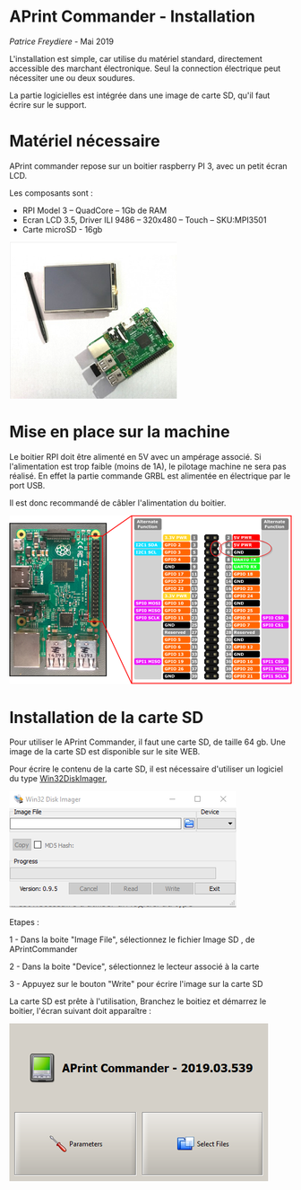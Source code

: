 # APrint Commander - Installation

*Patrice Freydiere* - Mai 2019

L'installation est simple, car utilise du matériel standard, directement accessible des marchant électronique. Seul la connection électrique peut nécessiter une ou deux soudures.

La partie logicielles est intégrée dans une image de carte SD, qu'il faut écrire sur le support.



# Matériel nécessaire

APrint commander repose sur un boitier raspberry PI 3, avec un petit écran LCD.

Les composants sont :

- RPI Model 3 – QuadCore – 1Gb 	de RAM
- Ecran LCD 3.5, Driver ILI 9486 – 	320x480 – Touch – SKU:MPI3501
- Carte microSD - 16gb

![](composants.png)



# Mise en place sur la machine

Le boitier RPI doit être alimenté en 5V avec un ampérage associé. Si l'alimentation est trop faible (moins de 1A), le pilotage machine ne sera pas réalisé. En effet la partie commande GRBL est alimentée en électrique par le port USB.

Il est donc recommandé de câbler l'alimentation du boitier.

![](rp2_pinout_power.png)



# Installation de la carte SD

Pour utiliser le APrint Commander, il faut une carte SD, de taille 64 gb. Une image de la carte SD est disponible sur le site WEB.

Pour écrire le contenu de la carte SD, il est nécessaire d'utiliser un logiciel du type [Win32DiskImager](Win32DiskImager-0.9.5-binary.zip), 

![](win32diskimager.png)

Etapes :

1 - Dans la boite "Image File", sélectionnez le fichier Image SD , de APrintCommander

2 - Dans la boite "Device", sélectionnez le lecteur associé à la carte

3 - Appuyez sur le bouton "Write" pour écrire l'image sur la carte SD



La carte SD est prête à l'utilisation, Branchez le boitiez et démarrez le boitier, l'écran suivant doit apparaître :

![](sc1.png)



